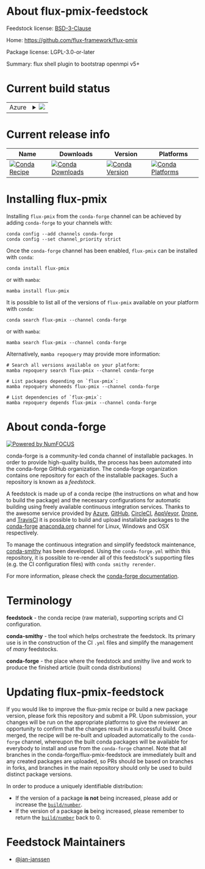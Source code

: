 About flux-pmix-feedstock
=========================

Feedstock license: [BSD-3-Clause](https://github.com/conda-forge/flux-pmix-feedstock/blob/main/LICENSE.txt)

Home: https://github.com/flux-framework/flux-pmix

Package license: LGPL-3.0-or-later

Summary: flux shell plugin to bootstrap openmpi v5+

Current build status
====================


<table>
    
  <tr>
    <td>Azure</td>
    <td>
      <details>
        <summary>
          <a href="https://dev.azure.com/conda-forge/feedstock-builds/_build/latest?definitionId=22473&branchName=main">
            <img src="https://dev.azure.com/conda-forge/feedstock-builds/_apis/build/status/flux-pmix-feedstock?branchName=main">
          </a>
        </summary>
        <table>
          <thead><tr><th>Variant</th><th>Status</th></tr></thead>
          <tbody><tr>
              <td>linux_64</td>
              <td>
                <a href="https://dev.azure.com/conda-forge/feedstock-builds/_build/latest?definitionId=22473&branchName=main">
                  <img src="https://dev.azure.com/conda-forge/feedstock-builds/_apis/build/status/flux-pmix-feedstock?branchName=main&jobName=linux&configuration=linux%20linux_64_" alt="variant">
                </a>
              </td>
            </tr>
          </tbody>
        </table>
      </details>
    </td>
  </tr>
</table>

Current release info
====================

| Name | Downloads | Version | Platforms |
| --- | --- | --- | --- |
| [![Conda Recipe](https://img.shields.io/badge/recipe-flux--pmix-green.svg)](https://anaconda.org/conda-forge/flux-pmix) | [![Conda Downloads](https://img.shields.io/conda/dn/conda-forge/flux-pmix.svg)](https://anaconda.org/conda-forge/flux-pmix) | [![Conda Version](https://img.shields.io/conda/vn/conda-forge/flux-pmix.svg)](https://anaconda.org/conda-forge/flux-pmix) | [![Conda Platforms](https://img.shields.io/conda/pn/conda-forge/flux-pmix.svg)](https://anaconda.org/conda-forge/flux-pmix) |

Installing flux-pmix
====================

Installing `flux-pmix` from the `conda-forge` channel can be achieved by adding `conda-forge` to your channels with:

```
conda config --add channels conda-forge
conda config --set channel_priority strict
```

Once the `conda-forge` channel has been enabled, `flux-pmix` can be installed with `conda`:

```
conda install flux-pmix
```

or with `mamba`:

```
mamba install flux-pmix
```

It is possible to list all of the versions of `flux-pmix` available on your platform with `conda`:

```
conda search flux-pmix --channel conda-forge
```

or with `mamba`:

```
mamba search flux-pmix --channel conda-forge
```

Alternatively, `mamba repoquery` may provide more information:

```
# Search all versions available on your platform:
mamba repoquery search flux-pmix --channel conda-forge

# List packages depending on `flux-pmix`:
mamba repoquery whoneeds flux-pmix --channel conda-forge

# List dependencies of `flux-pmix`:
mamba repoquery depends flux-pmix --channel conda-forge
```


About conda-forge
=================

[![Powered by
NumFOCUS](https://img.shields.io/badge/powered%20by-NumFOCUS-orange.svg?style=flat&colorA=E1523D&colorB=007D8A)](https://numfocus.org)

conda-forge is a community-led conda channel of installable packages.
In order to provide high-quality builds, the process has been automated into the
conda-forge GitHub organization. The conda-forge organization contains one repository
for each of the installable packages. Such a repository is known as a *feedstock*.

A feedstock is made up of a conda recipe (the instructions on what and how to build
the package) and the necessary configurations for automatic building using freely
available continuous integration services. Thanks to the awesome service provided by
[Azure](https://azure.microsoft.com/en-us/services/devops/), [GitHub](https://github.com/),
[CircleCI](https://circleci.com/), [AppVeyor](https://www.appveyor.com/),
[Drone](https://cloud.drone.io/welcome), and [TravisCI](https://travis-ci.com/)
it is possible to build and upload installable packages to the
[conda-forge](https://anaconda.org/conda-forge) [anaconda.org](https://anaconda.org/)
channel for Linux, Windows and OSX respectively.

To manage the continuous integration and simplify feedstock maintenance,
[conda-smithy](https://github.com/conda-forge/conda-smithy) has been developed.
Using the ``conda-forge.yml`` within this repository, it is possible to re-render all of
this feedstock's supporting files (e.g. the CI configuration files) with ``conda smithy rerender``.

For more information, please check the [conda-forge documentation](https://conda-forge.org/docs/).

Terminology
===========

**feedstock** - the conda recipe (raw material), supporting scripts and CI configuration.

**conda-smithy** - the tool which helps orchestrate the feedstock.
                   Its primary use is in the construction of the CI ``.yml`` files
                   and simplify the management of *many* feedstocks.

**conda-forge** - the place where the feedstock and smithy live and work to
                  produce the finished article (built conda distributions)


Updating flux-pmix-feedstock
============================

If you would like to improve the flux-pmix recipe or build a new
package version, please fork this repository and submit a PR. Upon submission,
your changes will be run on the appropriate platforms to give the reviewer an
opportunity to confirm that the changes result in a successful build. Once
merged, the recipe will be re-built and uploaded automatically to the
`conda-forge` channel, whereupon the built conda packages will be available for
everybody to install and use from the `conda-forge` channel.
Note that all branches in the conda-forge/flux-pmix-feedstock are
immediately built and any created packages are uploaded, so PRs should be based
on branches in forks, and branches in the main repository should only be used to
build distinct package versions.

In order to produce a uniquely identifiable distribution:
 * If the version of a package **is not** being increased, please add or increase
   the [``build/number``](https://docs.conda.io/projects/conda-build/en/latest/resources/define-metadata.html#build-number-and-string).
 * If the version of a package **is** being increased, please remember to return
   the [``build/number``](https://docs.conda.io/projects/conda-build/en/latest/resources/define-metadata.html#build-number-and-string)
   back to 0.

Feedstock Maintainers
=====================

* [@jan-janssen](https://github.com/jan-janssen/)

